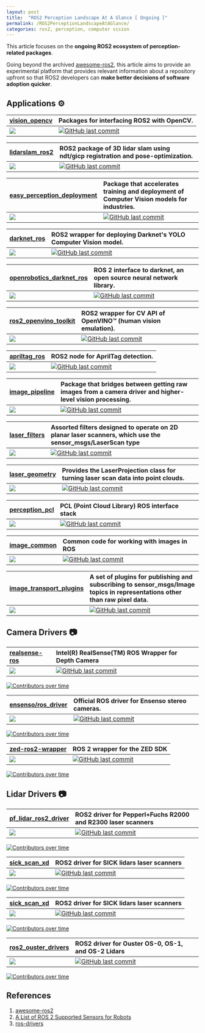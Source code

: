 ```yaml
---
layout: post
title:  "ROS2 Perception Landscape At A Glance [ Ongoing ]"
permalink: /ROS2PerceptionLandscapeAtAGlance/
categories: ros2, perception, computer vision
---
```


This article focuses on the **ongoing ROS2 ecosystem of perception-related packages**. 

Going beyond the archived [awesome-ros2](https://github.com/fkromer/awesome-ros2/), this article aims to provide an experimental platform that provides relevant information about a repository upfront so that ROS2 developers can **make better decisions of software adoption quicker**.  

## **Applications** ⚙️

| [vision_opencv](https://github.com/ros-perception/vision_opencv/tree/ros2) | Packages for interfacing **ROS2** with **OpenCV**. |
|:----------|:----------|
| <img src="https://m3-markdown-badges.vercel.app/stars/3/2/ros-perception/vision_opencv"> | [![GitHub last commit](https://img.shields.io/github/last-commit/ros-perception/vision_opencv.svg?style=flat)]() |

| [lidarslam_ros2](https://github.com/rsasaki0109/lidarslam_ros2) | ROS2 package of **3D lidar slam** using ndt/gicp registration and pose-optimization. |
|:----------|:----------|
| <img src="https://m3-markdown-badges.vercel.app/stars/3/2/rsasaki0109/lidarslam_ros2">  | [![GitHub last commit](https://img.shields.io/github/last-commit/rsasaki0109/lidarslam_ros2.svg?style=flat)]() |

| [easy_perception_deployment](https://github.com/ros-industrial/easy_perception_deployment) | Package that accelerates **training** and **deployment** of Computer Vision models for industries. |
|:----------|:----------|
| <img src="https://m3-markdown-badges.vercel.app/stars/3/2/ros-industrial/easy_perception_deployment"> | [![GitHub last commit](https://img.shields.io/github/last-commit/ros-industrial/easy_perception_deployment.svg?style=flat)]() |

| [darknet_ros](https://github.com/leggedrobotics/darknet_ros/tree/ros2) | ROS2 wrapper for deploying Darknet's **YOLO** Computer Vision model. |
|:----------|:----------|
| <img src="https://m3-markdown-badges.vercel.app/stars/3/2/leggedrobotics/darknet_ros"> | [![GitHub last commit](https://img.shields.io/github/last-commit/leggedrobotics/darknet_ros.svg?style=flat)]() |

| [openrobotics_darknet_ros](https://github.com/ros2/openrobotics_darknet_ros/tree/ros2) | ROS 2 interface to darknet, an open source neural network library.  |
|:----------|:----------|
| <img src="https://m3-markdown-badges.vercel.app/stars/3/2/ros2/openrobotics_darknet_ros"> | [![GitHub last commit](https://img.shields.io/github/last-commit/ros2/openrobotics_darknet_ros.svg?style=flat)]() |

| [ros2_openvino_toolkit](https://github.com/intel/ros2_openvino_toolkit) | ROS2 wrapper for CV API of **OpenVINO™** (human vision emulation). |
|:----------|:----------|
| <img src="https://m3-markdown-badges.vercel.app/stars/3/2/intel/ros2_openvino_toolkit"> | [![GitHub last commit](https://img.shields.io/github/last-commit/intel/ros2_openvino_toolkit.svg?style=flat)]() |

| [apriltag_ros](https://github.com/christianrauch/apriltag_ros) | ROS2 node for **AprilTag** detection. |
|:----------|:----------|
| <img src="https://m3-markdown-badges.vercel.app/stars/3/2/christianrauch/apriltag_ros"> | [![GitHub last commit](https://img.shields.io/github/last-commit/christianrauch/apriltag_ros.svg?style=flat)]() |

| [image_pipeline](https://github.com/ros-perception/image_pipeline) | Package that **bridges** between getting raw images from a camera driver and higher-level vision processing. |
|:----------|:----------|
| <img src="https://m3-markdown-badges.vercel.app/stars/3/2/ros-perception/image_pipeline"> | [![GitHub last commit](https://img.shields.io/github/last-commit/ros-perception/image_pipeline.svg?style=flat)]() |

| [laser_filters](https://github.com/ros-perception/laser_filters) | Assorted **filters** designed to operate on **2D planar laser scanners**, which use the sensor_msgs/LaserScan type |
|:----------|:----------|
| <img src="https://m3-markdown-badges.vercel.app/stars/3/2/ros-perception/laser_filters"> | [![GitHub last commit](https://img.shields.io/github/last-commit/ros-perception/laser_filters.svg?style=flat)]() |

| [laser_geometry](https://github.com/ros-perception/laser_geometry) | Provides the LaserProjection class for **turning laser scan data into point clouds**.  |
|:----------|:----------|
| <img src="https://m3-markdown-badges.vercel.app/stars/3/2/ros-perception/laser_geometry"> | [![GitHub last commit](https://img.shields.io/github/last-commit/ros-perception/laser_geometry.svg?style=flat)]() |

| [perception_pcl](https://github.com/ros-perception/perception_pcl) | **PCL** (Point Cloud Library) ROS interface stack  |
|:----------|:----------|
| <img src="https://m3-markdown-badges.vercel.app/stars/3/2/ros-industrial/easy_perception_deployment"> | [![GitHub last commit](https://img.shields.io/github/last-commit/ros-perception/perception_pcl.svg?style=flat)]() |

| [image_common](https://github.com/ros-perception/image_common) | Common code for working with images in ROS  |
|:----------|:----------|
| <img src="https://m3-markdown-badges.vercel.app/stars/3/2/ros-perception/image_common"> | [![GitHub last commit](https://img.shields.io/github/last-commit/ros-perception/image_common.svg?style=flat)]() |

| [image_transport_plugins](https://github.com/ros-perception/image_transport_plugins) | A set of plugins for **publishing** and **subscribing** to **sensor_msgs/Image** topics in representations other than raw pixel data.   |
|:----------|:----------|
| <img src="https://m3-markdown-badges.vercel.app/stars/3/2/ros-perception/image_transport_plugins"> | [![GitHub last commit](https://img.shields.io/github/last-commit/ros-perception/image_transport_plugins.svg?style=flat)]() |

## **Camera Drivers** 📷

| [realsense-ros](https://github.com/IntelRealSense/realsense-ros) | **Intel**(R) **RealSense**(TM) ROS Wrapper for Depth Camera |
|:----------|:----------|
| <img src="https://m3-markdown-badges.vercel.app/stars/3/2/IntelRealSense/realsense-ros"> | [![GitHub last commit](https://img.shields.io/github/last-commit/IntelRealSense/realsense-ros.svg?style=flat)]() |

[![Contributors over time](https://contributor-graph-api.apiseven.com/contributors-svg?chart=contributorOverTime&repo=IntelRealSense/realsense-ros)](https://www.apiseven.com/en/contributor-graph?chart=contributorOverTime&repo=IntelRealSense/realsense-ros)


| [ensenso/ros_driver](https://github.com/ensenso/ros_driver) | Official ROS driver for **Ensenso** stereo cameras. |
|:----------|:----------|
| <img src="https://m3-markdown-badges.vercel.app/stars/3/2/ensenso/ros_driver"> | [![GitHub last commit](https://img.shields.io/github/last-commit/ensenso/ros_driver.svg?style=flat)]() |


[![Contributors over time](https://contributor-graph-api.apiseven.com/contributors-svg?chart=contributorOverTime&repo=ensenso/ros_driver)](https://www.apiseven.com/en/contributor-graph?chart=contributorOverTime&repo=ensenso/ros_driver)


| [zed-ros2-wrapper](https://github.com/stereolabs/zed-ros2-wrapper) | ROS 2 wrapper for the **ZED** SDK  |
|:----------|:----------|
| <img src="https://m3-markdown-badges.vercel.app/stars/3/2/stereolabs/zed-ros2-wrapper"> | [![GitHub last commit](https://img.shields.io/github/last-commit/stereolabs/zed-ros2-wrapper.svg?style=flat)]() |

[![Contributors over time](https://contributor-graph-api.apiseven.com/contributors-svg?chart=contributorOverTime&repo=stereolabs/zed-ros2-wrapper)](https://www.apiseven.com/en/contributor-graph?chart=contributorOverTime&repo=stereolabs/zed-ros2-wrapper)

## **Lidar Drivers** 📷

| [pf_lidar_ros2_driver](https://github.com/PepperlFuchs/pf_lidar_ros2_driver) | ROS2 driver for **Pepperl+Fuchs R2000** and **R2300 laser scanners**  |
|:----------|:----------|
| <img src="https://m3-markdown-badges.vercel.app/stars/3/2/PepperlFuchs/pf_lidar_ros2_driver"> | [![GitHub last commit](https://img.shields.io/github/last-commit/PepperlFuchs/pf_lidar_ros2_driver.svg?style=flat)]() |

[![Contributors over time](https://contributor-graph-api.apiseven.com/contributors-svg?chart=contributorOverTime&repo=PepperlFuchs/pf_lidar_ros2_driver)](https://www.apiseven.com/en/contributor-graph?chart=contributorOverTime&repo=PepperlFuchs/pf_lidar_ros2_driver)

| [sick_scan_xd](https://github.com/SICKAG/sick_scan_xd) | ROS2 driver for **SICK lidars laser scanners**  |
|:----------|:----------|
| <img src="https://m3-markdown-badges.vercel.app/stars/3/2/SICKAG/sick_scan_xd"> | [![GitHub last commit](https://img.shields.io/github/last-commit/SICKAG/sick_scan_xd.svg?style=flat)]() |

[![Contributors over time](https://contributor-graph-api.apiseven.com/contributors-svg?chart=contributorOverTime&repo=SICKAG/sick_scan_xd)](https://www.apiseven.com/en/contributor-graph?chart=contributorOverTime&repo=SICKAG/sick_scan_xd)

| [sick_scan_xd](https://github.com/SICKAG/sick_scan_xd) | ROS2 driver for **SICK lidars laser scanners**  |
|:----------|:----------|
| <img src="https://m3-markdown-badges.vercel.app/stars/3/2/SICKAG/sick_scan_xd"> | [![GitHub last commit](https://img.shields.io/github/last-commit/SICKAG/sick_scan_xd.svg?style=flat)]() |

[![Contributors over time](https://contributor-graph-api.apiseven.com/contributors-svg?chart=contributorOverTime&repo=SICKAG/sick_scan_xd)](https://www.apiseven.com/en/contributor-graph?chart=contributorOverTime&repo=SICKAG/sick_scan_xd)

| [ros2_ouster_drivers](https://github.com/ros-drivers/ros2_ouster_drivers) | ROS2 driver for **Ouster OS-0, OS-1, and OS-2 Lidars**  |
|:----------|:----------|
| <img src="https://m3-markdown-badges.vercel.app/stars/3/2/ros-drivers/ros2_ouster_drivers"> | [![GitHub last commit](https://img.shields.io/github/last-commit/ros-drivers/ros2_ouster_drivers.svg?style=flat)]() |

[![Contributors over time](https://contributor-graph-api.apiseven.com/contributors-svg?chart=contributorOverTime&repo=ros-drivers/ros2_ouster_drivers)](https://www.apiseven.com/en/contributor-graph?chart=contributorOverTime&repo=ros-drivers/ros2_ouster_drivers)

## **References**
1. [awesome-ros2](https://github.com/fkromer/awesome-ros2/)
2. [A List of ROS 2 Supported Sensors for Robots](https://www.theconstruct.ai/list-ros2-supported-sensors-for-robots/)
3. [ros-drivers](https://github.com/ros-drivers)
